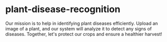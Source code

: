# plant-disease-recognition
Our mission is to help in identifying plant diseases efficiently. Upload an image of a plant, and our system will analyze it to detect any signs of diseases. Together, let's protect our crops and ensure a healthier harvest!
